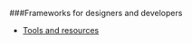 ###Frameworks for designers and developers

- [Tools and resources](https://medium.com/@zorzini/tools-and-resources-for-web-designers-and-developers-february-2016-7eec31c99433#.ad4y7r93b)
